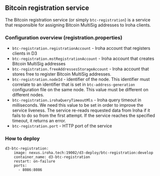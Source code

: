 ## Bitcoin registration service
The Bitcoin registration service (or simply `btc-registration`) is a service that responsible for assigning Bitcoin MultiSig addresses to Iroha clients.
### Configuration overview (registration.properties)
* `btc-registration.registrationAccount` - Iroha account that registers clients in D3
* `btc-registration.mstRegistrationAccount` - Iroha account that creates Bitcoin MultiSig addresses
* `btc-registration.freeAddressesStorageAccount` - Iroha account that stores free to register Bitcoin MultiSig addresses. 
* `btc-registration.nodeId` - identifier of the node. This identifier must correlate to an identifier that is set in `btc-address-generation` configuration file on the same node. This value must be different on different nodes.
* `btc-registration.irohaQueryTimeoutMls` - Iroha query timeout in milliseconds. We need this value to be set in order to improve the service liveness. The service re-reads requested data from Iroha if it fails to do so from the first attempt. If the service reaches the specified timeout, it returns an error.  
* `btc-registration.port` - HTTP port of the service 

### How to deploy
```
d3-btc-registration:
    image: nexus.iroha.tech:19002/d3-deploy/btc-registration:develop
    container_name: d3-btc-registration
    restart: on-failure
    ports:
      - 8086:8086
```